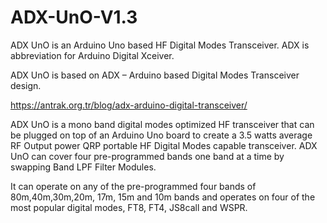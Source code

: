 # ADX-UnO-V1.3
ADX UnO is an Arduino Uno based HF Digital Modes Transceiver. ADX is abbreviation for Arduino Digital Xceiver. 

ADX UnO is based on ADX – Arduino based Digital Modes Transceiver design.

https://antrak.org.tr/blog/adx-arduino-digital-transceiver/

ADX UnO is a mono band digital modes optimized HF transceiver that can be plugged on top of an Arduino Uno board to create a 3.5 watts average RF Output power 
QRP portable HF Digital Modes capable transceiver.  ADX UnO can cover four pre-programmed bands one band at a time by swapping Band LPF Filter Modules.

It can operate on any of the pre-programmed four bands of 80m,40m,30m,20m, 17m, 15m and 10m bands and operates on four of the most popular digital modes, FT8, FT4, JS8call and WSPR. 
